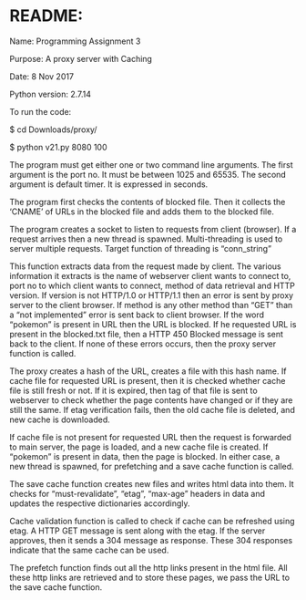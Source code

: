 # README:

Name: Programming Assignment 3

Purpose: A proxy server with Caching

Date: 8 Nov 2017

Python version: 2.7.14
 
To run the code:

$ cd Downloads/proxy/

$ python v21.py 8080 100


The program must get either one or two command line arguments. The first argument is the port no. It must be between 1025 and 65535. The second argument is default timer. It is expressed in seconds. 

The program first checks the contents of blocked file. Then it collects the ‘CNAME’ of URLs in the blocked file and adds them to the blocked file.

The program creates a socket to listen to requests from client (browser). If a request arrives then a new thread is spawned. Multi-threading is used to server multiple requests. Target function of threading is “conn_string” 

This function extracts data from the request made by client. The various information it extracts is the name of webserver client wants to connect to, port no to which client wants to connect, method of data retrieval and HTTP version. If version is not HTTP/1.0 or HTTP/1.1 then an error is sent by proxy server to the client browser. If method is any other method than “GET” than a “not implemented” error is sent back to client browser. If the word “pokemon” is present in URL then the URL is blocked. If he requested URL is present in the blocked.txt file, then a HTTP 450 Blocked message is sent back to the client. If none of these errors occurs, then the proxy server function is called. 

The proxy creates a hash of the URL, creates a file with this hash name. If cache file for requested URL is present, then it is checked whether cache file is still fresh or not. If it is expired, then tag of that file is sent to webserver to check whether the page contents have changed or if they are still the same. If etag verification fails, then the old cache file is deleted, and new cache is downloaded. 

If cache file is not present for requested URL then the request is forwarded to main server, the page is loaded, and a new cache file is created. If “pokemon” is present in data, then the page is blocked. In either case, a new thread is spawned, for prefetching and a save cache function is called. 

The save cache function creates new files and writes html data into them. It checks for “must-revalidate”, “etag”, “max-age” headers in data and updates the respective dictionaries accordingly. 

Cache validation function is called to check if cache can be refreshed using etag. A HTTP GET message is sent along with the etag. If the server approves, then it sends a 304 message as response. These 304 responses indicate that the same cache can be used. 

The prefetch function finds out all the http links present in the html file. All these http links are retrieved and to store these pages, we pass the URL to the save cache function. 